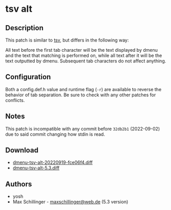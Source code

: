 tsv alt
=======

Description
-----------
This patch is similar to [tsv](https://tools.suckless.org/dmenu/patches/tsv/), but differs in the following way:

All text before the first tab character will be the text displayed by
dmenu and the text that matching is performed on, while all text after
it will be the text outputted by dmenu. Subsequent tab characters do
not affect anything.

Configuration
-------------
Both a config.def.h value and runtime flag (`-r`) are available to
reverse the behavior of tab separation. Be sure to check with any other
patches for conflicts.

Notes
-----
This patch is incompatible with any commit before `32db2b1` (2022-09-02)
due to said commit changing how stdin is read.

Download
--------
* [dmenu-tsv-alt-20220919-fce06f4.diff](dmenu-tsv-alt-20220919-fce06f4.diff)
* [dmenu-tsv-alt-5.3.diff](dmenu-tsv-alt-5.3.diff)

Authors
-------
* yosh
* Max Schillinger - <maxschillinger@web.de> (5.3 version)
